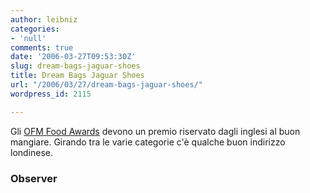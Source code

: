 ```yaml
---
author: leibniz
categories:
- 'null'
comments: true
date: '2006-03-27T09:53:30Z'
slug: dream-bags-jaguar-shoes
title: Dream Bags Jaguar Shoes
url: "/2006/03/27/dream-bags-jaguar-shoes/"
wordpress_id: 2115

---
```

Gli [OFM Food Awards](https://observer.guardian.co.uk/foodmonthly/index/0,,1737071,00.html) devono un premio riservato dagli inglesi al buon mangiare. Girando tra le varie categorie c'è qualche buon indirizzo londinese.


### Observer
